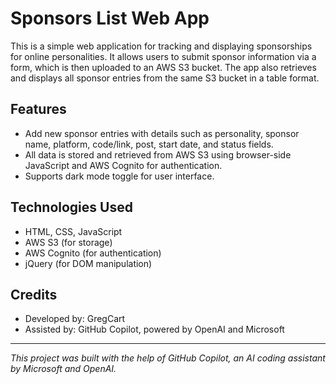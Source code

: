 # Sponsors List Web App

This is a simple web application for tracking and displaying sponsorships for online personalities. It allows users to submit sponsor information via a form, which is then uploaded to an AWS S3 bucket. The app also retrieves and displays all sponsor entries from the same S3 bucket in a table format.

## Features
- Add new sponsor entries with details such as personality, sponsor name, platform, code/link, post, start date, and status fields.
- All data is stored and retrieved from AWS S3 using browser-side JavaScript and AWS Cognito for authentication.
- Supports dark mode toggle for user interface.

## Technologies Used
- HTML, CSS, JavaScript
- AWS S3 (for storage)
- AWS Cognito (for authentication)
- jQuery (for DOM manipulation)

## Credits
- Developed by: GregCart
- Assisted by: GitHub Copilot, powered by OpenAI and Microsoft

---

*This project was built with the help of GitHub Copilot, an AI coding assistant by Microsoft and OpenAI.*
